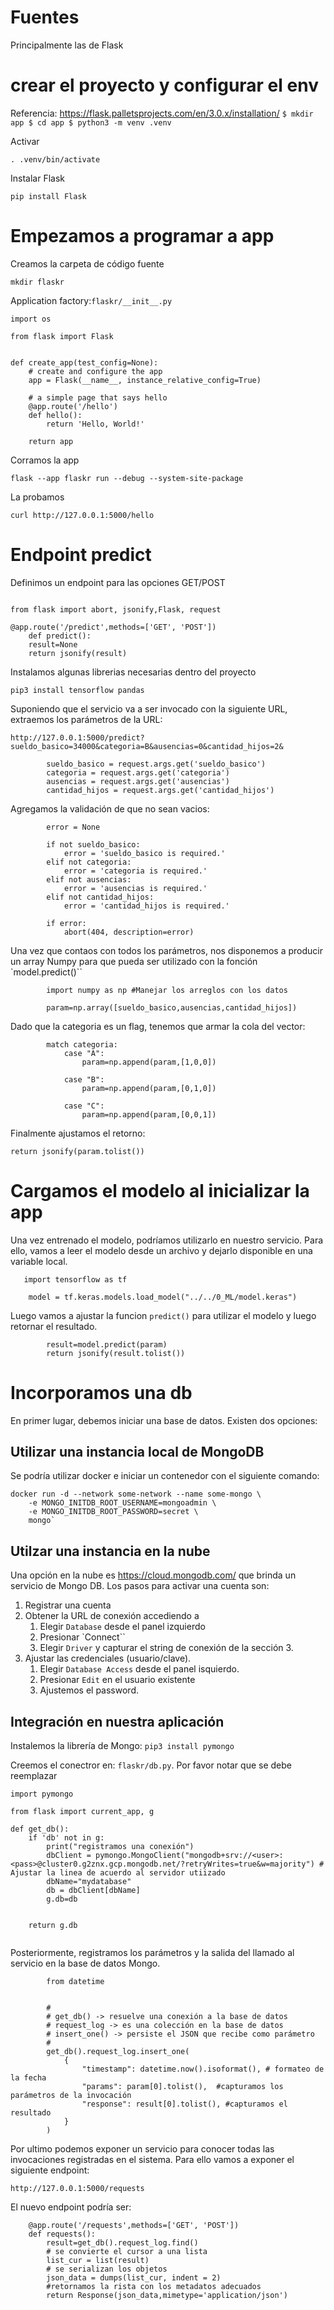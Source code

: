 # Fuentes

Principalmente las de Flask

# crear el proyecto y configurar el env
Referencia: https://flask.palletsprojects.com/en/3.0.x/installation/
``
$ mkdir app
$ cd app
$ python3 -m venv .venv
``

Activar

``. .venv/bin/activate``

Instalar Flask

``pip install Flask``

# Empezamos a programar a app

Creamos la carpeta de código fuente

``mkdir flaskr``

Application factory:`flaskr/__init__.py`


```
import os

from flask import Flask


def create_app(test_config=None):
    # create and configure the app
    app = Flask(__name__, instance_relative_config=True)
    
    # a simple page that says hello
    @app.route('/hello')
    def hello():
        return 'Hello, World!'

    return app
```



Corramos la app

`flask --app flaskr run --debug --system-site-package`

La probamos

`curl http://127.0.0.1:5000/hello `

# Endpoint predict

Definimos un endpoint para las opciones GET/POST

```

from flask import abort, jsonify,Flask, request

@app.route('/predict',methods=['GET', 'POST'])
    def predict():
    result=None
    return jsonify(result)

```

Instalamos algunas librerias necesarias dentro del proyecto
```
pip3 install tensorflow pandas
```

Suponiendo que el servicio va a ser invocado con la siguiente URL, extraemos los parámetros de la URL:

`http://127.0.0.1:5000/predict?sueldo_basico=34000&categoria=B&ausencias=0&cantidad_hijos=2&`

```
        sueldo_basico = request.args.get('sueldo_basico')
        categoria = request.args.get('categoria')
        ausencias = request.args.get('ausencias')
        cantidad_hijos = request.args.get('cantidad_hijos')
```

Agregamos la validación de que no sean vacios:

```
        error = None

        if not sueldo_basico:
            error = 'sueldo_basico is required.'
        elif not categoria:
            error = 'categoria is required.'
        elif not ausencias:
            error = 'ausencias is required.'
        elif not cantidad_hijos:
            error = 'cantidad_hijos is required.'

        if error:
            abort(404, description=error) 
```

Una vez que contaos con todos los parámetros, nos disponemos a producir un array Numpy para que pueda ser utilizado con la fonción `model.predict()``

```
        import numpy as np #Manejar los arreglos con los datos
        
        param=np.array([sueldo_basico,ausencias,cantidad_hijos])
```

Dado que la categoria es un flag, tenemos que armar la cola del vector:
```
        match categoria:
            case "A":
                param=np.append(param,[1,0,0])

            case "B":
                param=np.append(param,[0,1,0])
                          
            case "C":
                param=np.append(param,[0,0,1])
```
Finalmente ajustamos el retorno:

```
return jsonify(param.tolist())

```

# Cargamos el modelo al inicializar la app

Una vez entrenado el modelo, podríamos utilizarlo en nuestro servicio. Para ello, vamos a leer el modelo desde un archivo y dejarlo disponible en una variable local.

```
   import tensorflow as tf

    model = tf.keras.models.load_model("../../0_ML/model.keras")
```

Luego vamos a ajustar la funcion `predict()` para utilizar el modelo y luego retornar el resultado.

```
        result=model.predict(param)
        return jsonify(result.tolist())

```


# Incorporamos una db

En primer lugar, debemos iniciar una base de datos. Existen dos opciones:

## Utilizar una instancia local de MongoDB

Se podría utilizar docker e iniciar un contenedor con el siguiente comando:

```
docker run -d --network some-network --name some-mongo \
	-e MONGO_INITDB_ROOT_USERNAME=mongoadmin \
	-e MONGO_INITDB_ROOT_PASSWORD=secret \
	mongo`
```

## Utilzar una instancia en la nube

Una opción en la nube es https://cloud.mongodb.com/ que brinda un servicio de Mongo DB.
Los pasos para activar una cuenta son:

1. Registrar una cuenta
2. Obtener la URL de conexión accediendo a
    1. Elegir `Database` desde el panel izquierdo
    2. Presionar `Connect``
    3. Elegir `Driver` y capturar el string de conexión de la sección 3.
3. Ajustar las credenciales (usuario/clave).
    1. Elegir `Database Access` desde el panel isquierdo.
    2. Presionar `Edit` en el usuario existente
    3. Ajustemos el password.

## Integración en nuestra aplicación

Instalemos la librería de Mongo: `pip3 install pymongo`

Creemos el conectror en: `flaskr/db.py`. Por favor notar que se debe reemplazar


```
import pymongo

from flask import current_app, g

def get_db():
    if 'db' not in g:
        print("registramos una conexión")
        dbClient = pymongo.MongoClient("mongodb+srv://<user>:<pass>@cluster0.g2znx.gcp.mongodb.net/?retryWrites=true&w=majority") # Ajustar la linea de acuerdo al servidor utiizado
        dbName="mydatabase"
        db = dbClient[dbName]
        g.db=db
            

    return g.db


```

Posteriormente, registramos los parámetros y la salida del llamado al servicio en la base de datos Mongo.

```
        from datetime 


        #
        # get_db() -> resuelve una conexión a la base de datos
        # request_log -> es una colección en la base de datos
        # insert_one() -> persiste el JSON que recibe como parámetro
        #
        get_db().request_log.insert_one( 
            {
                "timestamp": datetime.now().isoformat(), # formateo de la fecha
                "params": param[0].tolist(),  #capturamos los parámetros de la invocación
                "response": result[0].tolist(), #capturamos el resultado
            }
        )
```

Por ultimo podemos exponer un servicio para conocer todas las invocaciones registradas en el sistema. Para ello vamos a exponer el siguiente endpoint:

`http://127.0.0.1:5000/requests`

El nuevo endpoint podría ser:
```
    @app.route('/requests',methods=['GET', 'POST'])
    def requests():
        result=get_db().request_log.find()
        # se convierte el cursor a una lista
        list_cur = list(result)         
        # se serializan los objetos
        json_data = dumps(list_cur, indent = 2)  
        #retornamos la rista con los metadatos adecuados
        return Response(json_data,mimetype='application/json')



```